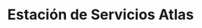 ---
title: "Estación de Servicios Atlas"
url: /caracas/estacion-de-servicios-atlas/
shop: piezas de automóviles
---